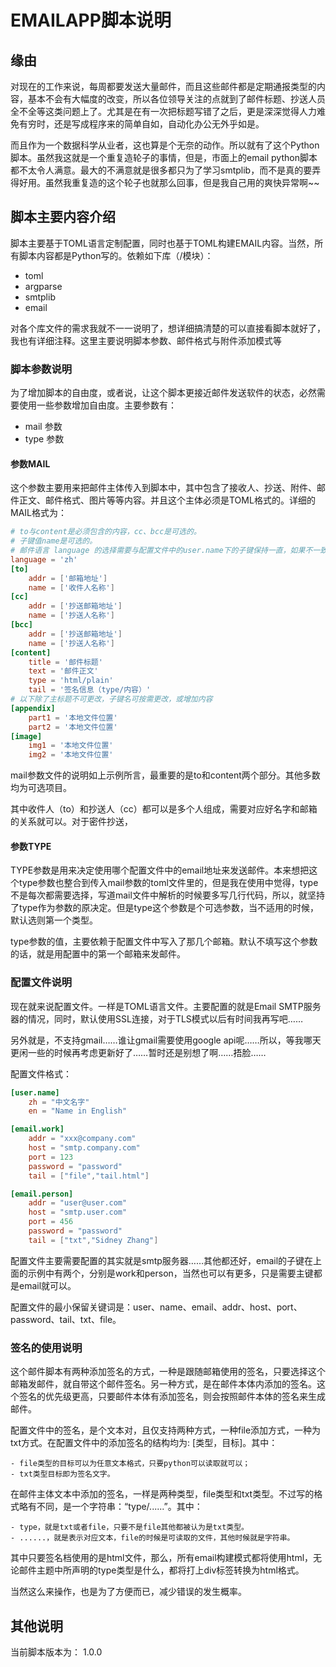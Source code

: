 # EMAILAPP脚本说明

## 缘由

对现在的工作来说，每周都要发送大量邮件，而且这些邮件都是定期通报类型的内容，基本不会有大幅度的改变，所以各位领导关注的点就到了邮件标题、抄送人员全不全等这类问题上了。尤其是在有一次把标题写错了之后，更是深深觉得人力难免有穷时，还是写成程序来的简单自如，自动化办公无外乎如是。

而且作为一个数据科学从业者，这也算是个无奈的动作。所以就有了这个Python脚本。虽然我这就是一个重复造轮子的事情，但是，市面上的email python脚本都不太令人满意。最大的不满意就是很多都只为了学习smtplib，而不是真的要弄得好用。虽然我重复造的这个轮子也就那么回事，但是我自己用的爽快异常啊~~

## 脚本主要内容介绍

脚本主要基于TOML语言定制配置，同时也基于TOML构建EMAIL内容。当然，所有脚本内容都是Python写的。依赖如下库（/模块）：

- toml
- argparse
- smtplib
- email

对各个库文件的需求我就不一一说明了，想详细搞清楚的可以直接看脚本就好了，我也有详细注释。这里主要说明脚本参数、邮件格式与附件添加模式等

### 脚本参数说明

为了增加脚本的自由度，或者说，让这个脚本更接近邮件发送软件的状态，必然需要使用一些参数增加自由度。主要参数有：

- mail 参数
- type 参数

#### 参数MAIL

这个参数主要用来把邮件主体传入到脚本中，其中包含了接收人、抄送、附件、邮件正文、邮件格式、图片等等内容。并且这个主体必须是TOML格式的。详细的MAIL格式为：

```toml
# to与content是必须包含的内容，cc、bcc是可选的。
# 子键值name是可选的。
# 邮件语言 language 的选择需要与配置文件中的user.name下的子键保持一直，如果不一致，虽然不会报错，但会以罗列顺序的第一个作为user的名字使用。
language = 'zh'
[to]
	addr = ['邮箱地址']
	name = ['收件人名称']
[cc]
	addr = ['抄送邮箱地址']
	name = ['抄送人名称']
[bcc]
	addr = ['抄送邮箱地址']
	name = ['抄送人名称']
[content]
	title = '邮件标题'
	text = '邮件正文'
	type = 'html/plain'
    tail = '签名信息（type/内容）'
# 以下除了主标题不可更改，子键名可按需更改，或增加内容
[appendix]
	part1 = '本地文件位置'
	part2 = '本地文件位置'
[image]
	img1 = '本地文件位置'
	img2 = '本地文件位置'
```

mail参数文件的说明如上示例所言，最重要的是to和content两个部分。其他多数均为可选项目。

其中收件人（to）和抄送人（cc）都可以是多个人组成，需要对应好名字和邮箱的关系就可以。对于密件抄送，

#### 参数TYPE

TYPE参数是用来决定使用哪个配置文件中的email地址来发送邮件。本来想把这个type参数也整合到传入mail参数的toml文件里的，但是我在使用中觉得，type不是每次都需要选择，写道mail文件中解析的时候要多写几行代码，所以，就坚持了type作为参数的原决定。但是type这个参数是个可选参数，当不适用的时候，默认选则第一个类型。

type参数的值，主要依赖于配置文件中写入了那几个邮箱。默认不填写这个参数的话，就是用配置中的第一个邮箱来发邮件。

### 配置文件说明

现在就来说配置文件。一样是TOML语言文件。主要配置的就是Email SMTP服务器的情况，同时，默认使用SSL连接，对于TLS模式以后有时间我再写吧……

另外就是，不支持gmail……谁让gmail需要使用google api呢……所以，等我哪天更闲一些的时候再考虑更新好了……暂时还是别想了啊……捂脸……

配置文件格式：

```toml
[user.name]
    zh = "中文名字"
    en = "Name in English"

[email.work]
    addr = "xxx@company.com"
    host = "smtp.company.com"
    port = 123
    password = "password"
    tail = ["file","tail.html"]

[email.person]
    addr = "user@user.com"
    host = "smtp.user.com"
    port = 456
    password = "password"
    tail = ["txt","Sidney Zhang"]
```

配置文件主要需要配置的其实就是smtp服务器……其他都还好，email的子键在上面的示例中有两个，分别是work和person，当然也可以有更多，只是需要主键都是email就可以。

配置文件的最小保留关键词是：user、name、email、addr、host、port、password、tail、txt、file。

### 签名的使用说明

这个邮件脚本有两种添加签名的方式，一种是跟随邮箱使用的签名，只要选择这个邮箱发邮件，就自带这个邮件签名。另一种方式，是在邮件本体内添加的签名。这个签名的优先级更高，只要邮件本体有添加签名，则会按照邮件本体的签名来生成邮件。

配置文件中的签名，是个文本对，且仅支持两种方式，一种file添加方式，一种为txt方式。在配置文件中的添加签名的结构均为: [类型，目标]。其中：

    - file类型的目标可以为任意文本格式，只要python可以读取就可以；
    - txt类型目标即为签名文字。

在邮件主体文本中添加的签名，一样是两种类型，file类型和txt类型。不过写的格式略有不同，是一个字符串：“type/......”。其中：
    
    - type，就是txt或者file，只要不是file其他都被认为是txt类型。
    - ......，就是表示对应文本，file的时候是可读取的文件，其他时候就是字符串。

其中只要签名档使用的是html文件，那么，所有email构建模式都将使用html，无论邮件主题中所声明的type类型是什么，都将打上div标签转换为html格式。

当然这么来操作，也是为了方便而已，减少错误的发生概率。

## 其他说明

当前脚本版本为： 1.0.0

